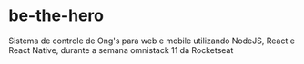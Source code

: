 # be-the-hero
Sistema de controle de Ong's para web e mobile utilizando NodeJS, React e React Native, durante a semana omnistack 11 da Rocketseat

